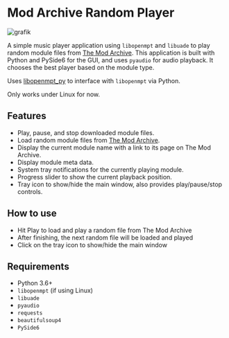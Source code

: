 # Mod Archive Random Player

![grafik](https://github.com/user-attachments/assets/08d67a9b-7e61-4688-b349-0bb50951f84b)

A simple music player application using `libopenmpt` and `libuade` to play random module files from [The Mod Archive](https://modarchive.org). This application is built with Python and PySide6 for the GUI, and uses `pyaudio` for audio playback. It chooses the best player based on the module type.

Uses [libopenmpt_py](https://github.com/shroom00/libopenmpt_py) to interface with `libopenmpt` via Python.

Only works under Linux for now.

## Features

- Play, pause, and stop downloaded module files.
- Load random module files from [The Mod Archive](https://modarchive.org).
- Display the current module name with a link to its page on The Mod Archive.
- Display module meta data.
- System tray notifications for the currently playing module.
- Progress slider to show the current playback position.
- Tray icon to show/hide the main window, also provides play/pause/stop controls.

## How to use

- Hit Play to load and play a random file from The Mod Archive
- After finishing, the next random file will be loaded and played
- Click on the tray icon to show/hide the main window

## Requirements

- Python 3.6+
- `libopenmpt` (if using Linux)
- `libuade`
- `pyaudio`
- `requests`
- `beautifulsoup4`
- `PySide6`
